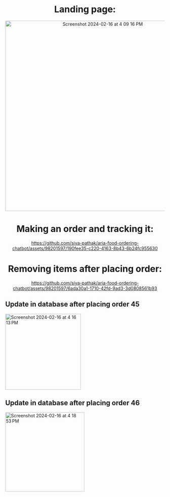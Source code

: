 <div align="center">
  <h1>Landing page:</h1>
  <img width="600" alt="Screenshot 2024-02-16 at 4 09 16 PM" src="https://github.com/siya-pathak/aria-food-ordering-chatbot/assets/98201597/b1f7de9b-58b4-4241-86c1-442b2f1f047e">
</div>


<div align="center">
  <h1>Making an order and tracking it:</h1>
 

https://github.com/siya-pathak/aria-food-ordering-chatbot/assets/98201597/190fee35-c220-4163-8b43-6b24fc955630



</div>

<div align="center">
  <h1>Removing items after placing order:</h1>


https://github.com/siya-pathak/aria-food-ordering-chatbot/assets/98201597/6ada30a1-1710-42fd-9ad3-3d0808561b93


</div>

## Update in database after placing order 45
<img width="239" alt="Screenshot 2024-02-16 at 4 16 13 PM" src="https://github.com/siya-pathak/aria-food-ordering-chatbot/assets/98201597/9a9f49a2-5d67-4fdd-9085-312aa145e149">


## Update in database after placing order 46
<img width="250" alt="Screenshot 2024-02-16 at 4 18 53 PM" src="https://github.com/siya-pathak/aria-food-ordering-chatbot/assets/98201597/54f6fd6f-8de5-49f9-9b54-2c3d369ab3e4">


